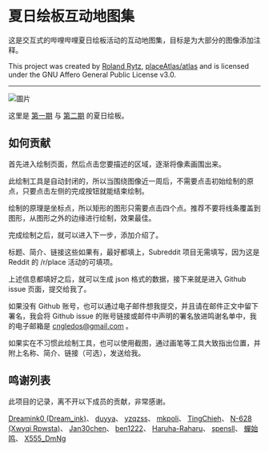# 夏日绘板互动地图集

这是交互式的哔哩哔哩夏日绘板活动的互动地图集，目标是为大部分的图像添加注释。

This project was created by [Roland Rytz](https://github.com/RolandR/place-atlas), [placeAtlas/atlas](https://github.com/placeAtlas/atlas) and is licensed under the GNU Affero General Public License v3.0.

---

![圖片](https://user-images.githubusercontent.com/23720620/162550329-c5466fbe-e829-4d8b-92d5-698052382d1b.png)

这里是 [第一期](https://bilipda.gledos.science/1st/) 与 [第二期](https://bilipda.gledos.science/2nd/) 的夏日绘板。

## 如何贡献

首先进入绘制页面，然后点击您要描述的区域，逐渐将像素画围出来。

此绘制工具是自动封闭的，所以当围绕图像近一周后，不需要点击初始绘制的原点，只要点击左侧的完成按钮就能结束绘制。

绘制的原理是坐标点，所以矩形的图形只需要点击四个点。推荐不要将线条覆盖到图形，从图形之外的边缘进行绘制，效果最佳。

完成绘制之后，就可以进入下一步，添加介绍了。

标题、简介、链接这些如果有，最好都填上，Subreddit 项目无需填写，因为这是 Reddit 的 /r/place 活动的可填项。

上述信息都填好之后，就可以生成 json 格式的数据，接下来就是进入 Github issue 页面，提交给我了。

如果没有 Github 账号，也可以通过电子邮件想我提交，并且请在邮件正文中留下署名，我会将 Github issue 的账号链接或邮件中声明的署名放进鸣谢名单中，我的电子邮箱是 cngledos@gmail.com 。

如果实在不习惯此绘制工具，也可以使用截图，通过画笔等工具大致指出位置，并附上名称、简介、链接（可选），发送给我。

## 鸣谢列表

此项目的记录，离不开以下成员的贡献，非常感谢。

[Dreamink0 (Dream_ink)](https://github.com/Dreamink0)、
[duyya](https://github.com/duyya)、
[yzqzss](https://github.com/yzqzss)、
[mkpoli](https://github.com/mkpoli)、
[TingChieh](https://github.com/TingChieh)、
[N-628 (Xwyqi Rpwsta)](https://github.com/N-628)、
[Jan30chen](https://github.com/Jan30chen)、
[ben1222](https://github.com/ben1222)、
[Haruha-Raharu](https://github.com/Haruha-Raharu)、
[spensll](https://github.com/spensll)、
[蟬始鸣](https://space.bilibili.com/19936124 "邮箱署名")、
[X555_DmNg](https://space.bilibili.com/2637931 "邮箱署名")
